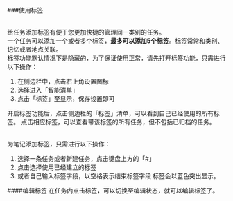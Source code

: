 ###使用标签

<br >给任务添加标签有便于您更加快捷的管理同一类别的任务。
<br >一个任务可以添加一个或者多个标签，**最多可以添加5个标签**。标签常常和类别、记忆或者地点关联。
<br >标签功能默认情况下是隐藏的，为了保证使用正常，请先打开标签功能，只需进行以下操作：
1. 在侧边栏中，点击右上角设置图标
2. 选择进入「智能清单」
3. 点击「标签」至显示，保存设置即可

开启标签功能后，点击侧边栏的「标签」清单，可以看到自己已经使用的所有标签。
点击相应标签，可以查看带该标签的所有任务，但不包括已归档的任务。

<br >为笔记添加标签，只需进行以下操作：
1. 选择一条任务或者新建任务，点击键盘上方的「#」
2. 点击选择使用已经建立的标签
3. 或者自己输入标签字段，以空格表示结束标签字段
标签会以蓝色突出显示。

####编辑标签
在任务内点击标签，可以切换至编辑状态，就可以编辑标签了。
